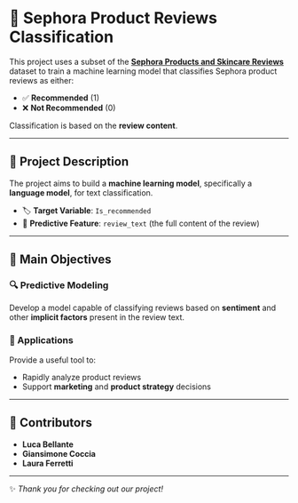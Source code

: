 # 💄 Sephora Product Reviews Classification

This project uses a subset of the [**Sephora Products and Skincare Reviews**](https://www.kaggle.com/datasets/nadyinky/sephora-products-and-skincare-reviews) dataset to train a machine learning model that classifies Sephora product reviews as either:

- ✅ **Recommended** (1)  
- ❌ **Not Recommended** (0)

Classification is based on the **review content**.

---

## 📘 Project Description

The project aims to build a **machine learning model**, specifically a **language model**, for text classification.

- 🏷️ **Target Variable**: `Is_recommended`  
- 📝 **Predictive Feature**: `review_text` (the full content of the review)

---

## 🎯 Main Objectives

### 🔍 Predictive Modeling  
Develop a model capable of classifying reviews based on **sentiment** and other **implicit factors** present in the review text.

### 💼 Applications  
Provide a useful tool to:

- Rapidly analyze product reviews  
- Support **marketing** and **product strategy** decisions  

---

## 👥 Contributors

- **Luca Bellante**  
- **Giansimone Coccia**  
- **Laura Ferretti**

---

✨ *Thank you for checking out our project!*
